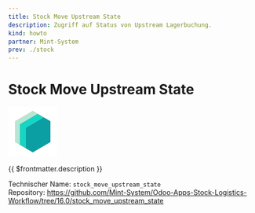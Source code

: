 ```yaml
---
title: Stock Move Upstream State
description: Zugriff auf Status von Upstream Lagerbuchung.
kind: howto
partner: Mint-System
prev: ./stock
---
```

# Stock Move Upstream State
![icon_oms_box](attachments/icons_odoo_mint_system.png)

{{ $frontmatter.description }}

Technischer Name: `stock_move_upstream_state`\
Repository: <https://github.com/Mint-System/Odoo-Apps-Stock-Logistics-Workflow/tree/16.0/stock_move_upstream_state>
